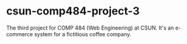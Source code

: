 # csun-comp484-project-3
The third project for COMP 484 (Web Engineering) at CSUN. It's an e-commerce system for a fictitious coffee company.
